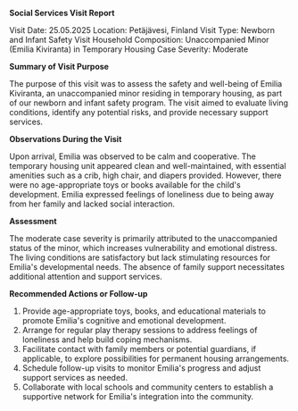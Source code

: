  **Social Services Visit Report**

Visit Date: 25.05.2025
Location: Petäjävesi, Finland
Visit Type: Newborn and Infant Safety Visit
Household Composition: Unaccompanied Minor (Emilia Kiviranta) in Temporary Housing
Case Severity: Moderate

**Summary of Visit Purpose**

The purpose of this visit was to assess the safety and well-being of Emilia Kiviranta, an unaccompanied minor residing in temporary housing, as part of our newborn and infant safety program. The visit aimed to evaluate living conditions, identify any potential risks, and provide necessary support services.

**Observations During the Visit**

Upon arrival, Emilia was observed to be calm and cooperative. The temporary housing unit appeared clean and well-maintained, with essential amenities such as a crib, high chair, and diapers provided. However, there were no age-appropriate toys or books available for the child's development. Emilia expressed feelings of loneliness due to being away from her family and lacked social interaction.

**Assessment**

The moderate case severity is primarily attributed to the unaccompanied status of the minor, which increases vulnerability and emotional distress. The living conditions are satisfactory but lack stimulating resources for Emilia's developmental needs. The absence of family support necessitates additional attention and support services.

**Recommended Actions or Follow-up**

1. Provide age-appropriate toys, books, and educational materials to promote Emilia's cognitive and emotional development.
2. Arrange for regular play therapy sessions to address feelings of loneliness and help build coping mechanisms.
3. Facilitate contact with family members or potential guardians, if applicable, to explore possibilities for permanent housing arrangements.
4. Schedule follow-up visits to monitor Emilia's progress and adjust support services as needed.
5. Collaborate with local schools and community centers to establish a supportive network for Emilia's integration into the community.